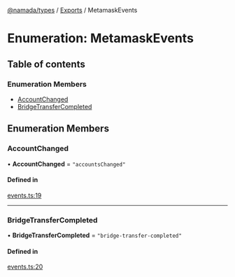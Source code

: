 [@namada/types](../README.md) / [Exports](../modules.md) / MetamaskEvents

# Enumeration: MetamaskEvents

## Table of contents

### Enumeration Members

- [AccountChanged](MetamaskEvents.md#accountchanged)
- [BridgeTransferCompleted](MetamaskEvents.md#bridgetransfercompleted)

## Enumeration Members

### AccountChanged

• **AccountChanged** = ``"accountsChanged"``

#### Defined in

[events.ts:19](https://github.com/anoma/namada-interface/blob/be532c799367420fcc6a8d60ac3b6b3a194f2891/packages/types/src/events.ts#L19)

___

### BridgeTransferCompleted

• **BridgeTransferCompleted** = ``"bridge-transfer-completed"``

#### Defined in

[events.ts:20](https://github.com/anoma/namada-interface/blob/be532c799367420fcc6a8d60ac3b6b3a194f2891/packages/types/src/events.ts#L20)
